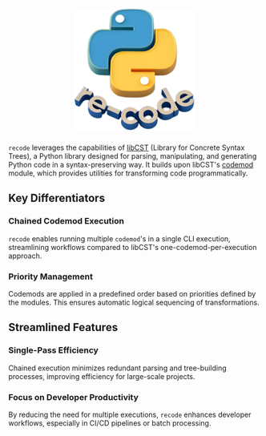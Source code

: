 <h1 align="center">
  <img width="240px" src="docs/imgs/recode.png" alt="recode"/>
</h1>

`recode` leverages the capabilities of [libCST](https://libcst.readthedocs.io/) (Library for Concrete Syntax Trees), a Python
library designed for parsing, manipulating, and generating Python code in a syntax-preserving way. It builds upon libCST's
[codemod](https://libcst.readthedocs.io/en/latest/codemods_tutorial.html) module, which provides utilities for transforming code
programmatically.

## Key Differentiators

### Chained Codemod Execution

`recode` enables running multiple `codemod`'s in a single CLI execution, streamlining workflows compared to libCST's one-codemod-per-execution approach.

### Priority Management

Codemods are applied in a predefined order based on priorities defined by the modules. This ensures automatic logical sequencing of transformations.

## Streamlined Features

### Single-Pass Efficiency

Chained execution minimizes redundant parsing and tree-building processes, improving efficiency for large-scale projects.

### Focus on Developer Productivity

By reducing the need for multiple executions, `recode` enhances developer workflows, especially in CI/CD pipelines or batch processing.
